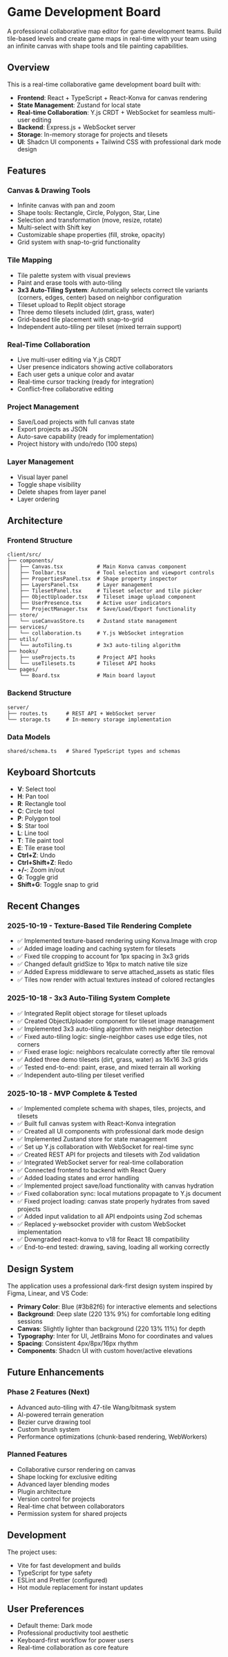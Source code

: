 # Game Development Board

A professional collaborative map editor for game development teams. Build tile-based levels and create game maps in real-time with your team using an infinite canvas with shape tools and tile painting capabilities.

## Overview

This is a real-time collaborative game development board built with:
- **Frontend**: React + TypeScript + React-Konva for canvas rendering
- **State Management**: Zustand for local state
- **Real-time Collaboration**: Y.js CRDT + WebSocket for seamless multi-user editing
- **Backend**: Express.js + WebSocket server
- **Storage**: In-memory storage for projects and tilesets
- **UI**: Shadcn UI components + Tailwind CSS with professional dark mode design

## Features

### Canvas & Drawing Tools
- Infinite canvas with pan and zoom
- Shape tools: Rectangle, Circle, Polygon, Star, Line
- Selection and transformation (move, resize, rotate)
- Multi-select with Shift key
- Customizable shape properties (fill, stroke, opacity)
- Grid system with snap-to-grid functionality

### Tile Mapping
- Tile palette system with visual previews
- Paint and erase tools with auto-tiling
- **3x3 Auto-Tiling System**: Automatically selects correct tile variants (corners, edges, center) based on neighbor configuration
- Tileset upload to Replit object storage
- Three demo tilesets included (dirt, grass, water)
- Grid-based tile placement with snap-to-grid
- Independent auto-tiling per tileset (mixed terrain support)

### Real-Time Collaboration
- Live multi-user editing via Y.js CRDT
- User presence indicators showing active collaborators
- Each user gets a unique color and avatar
- Real-time cursor tracking (ready for integration)
- Conflict-free collaborative editing

### Project Management
- Save/Load projects with full canvas state
- Export projects as JSON
- Auto-save capability (ready for implementation)
- Project history with undo/redo (100 steps)

### Layer Management
- Visual layer panel
- Toggle shape visibility
- Delete shapes from layer panel
- Layer ordering

## Architecture

### Frontend Structure
```
client/src/
├── components/
│   ├── Canvas.tsx           # Main Konva canvas component
│   ├── Toolbar.tsx          # Tool selection and viewport controls
│   ├── PropertiesPanel.tsx  # Shape property inspector
│   ├── LayersPanel.tsx      # Layer management
│   ├── TilesetPanel.tsx     # Tileset selector and tile picker
│   ├── ObjectUploader.tsx   # Tileset image upload component
│   ├── UserPresence.tsx     # Active user indicators
│   └── ProjectManager.tsx   # Save/Load/Export functionality
├── store/
│   └── useCanvasStore.ts    # Zustand state management
├── services/
│   └── collaboration.ts     # Y.js WebSocket integration
├── utils/
│   └── autoTiling.ts        # 3x3 auto-tiling algorithm
├── hooks/
│   ├── useProjects.ts       # Project API hooks
│   └── useTilesets.ts       # Tileset API hooks
└── pages/
    └── Board.tsx            # Main board layout
```

### Backend Structure
```
server/
├── routes.ts      # REST API + WebSocket server
└── storage.ts     # In-memory storage implementation
```

### Data Models
```
shared/schema.ts   # Shared TypeScript types and schemas
```

## Keyboard Shortcuts

- **V**: Select tool
- **H**: Pan tool
- **R**: Rectangle tool
- **C**: Circle tool
- **P**: Polygon tool
- **S**: Star tool
- **L**: Line tool
- **T**: Tile paint tool
- **E**: Tile erase tool
- **Ctrl+Z**: Undo
- **Ctrl+Shift+Z**: Redo
- **+/-**: Zoom in/out
- **G**: Toggle grid
- **Shift+G**: Toggle snap to grid

## Recent Changes

### 2025-10-19 - Texture-Based Tile Rendering Complete
- ✅ Implemented texture-based rendering using Konva.Image with crop
- ✅ Added image loading and caching system for tilesets
- ✅ Fixed tile cropping to account for 1px spacing in 3x3 grids
- ✅ Changed default gridSize to 16px to match native tile size
- ✅ Added Express middleware to serve attached_assets as static files
- ✅ Tiles now render with actual textures instead of colored rectangles

### 2025-10-18 - 3x3 Auto-Tiling System Complete
- ✅ Integrated Replit object storage for tileset uploads
- ✅ Created ObjectUploader component for tileset image management
- ✅ Implemented 3x3 auto-tiling algorithm with neighbor detection
- ✅ Fixed auto-tiling logic: single-neighbor cases use edge tiles, not corners
- ✅ Fixed erase logic: neighbors recalculate correctly after tile removal
- ✅ Added three demo tilesets (dirt, grass, water) as 16x16 3x3 grids
- ✅ Tested end-to-end: paint, erase, and mixed terrain all working
- ✅ Independent auto-tiling per tileset verified

### 2025-10-18 - MVP Complete & Tested
- ✅ Implemented complete schema with shapes, tiles, projects, and tilesets
- ✅ Built full canvas system with React-Konva integration
- ✅ Created all UI components with professional dark mode design
- ✅ Implemented Zustand store for state management
- ✅ Set up Y.js collaboration with WebSocket for real-time sync
- ✅ Created REST API for projects and tilesets with Zod validation
- ✅ Integrated WebSocket server for real-time collaboration
- ✅ Connected frontend to backend with React Query
- ✅ Added loading states and error handling
- ✅ Implemented project save/load functionality with canvas hydration
- ✅ Fixed collaboration sync: local mutations propagate to Y.js document
- ✅ Fixed project loading: canvas state properly hydrates from saved projects
- ✅ Added input validation to all API endpoints using Zod schemas
- ✅ Replaced y-websocket provider with custom WebSocket implementation
- ✅ Downgraded react-konva to v18 for React 18 compatibility
- ✅ End-to-end tested: drawing, saving, loading all working correctly

## Design System

The application uses a professional dark-first design system inspired by Figma, Linear, and VS Code:

- **Primary Color**: Blue (#3b82f6) for interactive elements and selections
- **Background**: Deep slate (220 13% 9%) for comfortable long editing sessions
- **Canvas**: Slightly lighter than background (220 13% 11%) for depth
- **Typography**: Inter for UI, JetBrains Mono for coordinates and values
- **Spacing**: Consistent 4px/8px/16px rhythm
- **Components**: Shadcn UI with custom hover/active elevations

## Future Enhancements

### Phase 2 Features (Next)
- Advanced auto-tiling with 47-tile Wang/bitmask system
- AI-powered terrain generation
- Bezier curve drawing tool
- Custom brush system
- Performance optimizations (chunk-based rendering, WebWorkers)

### Planned Features
- Collaborative cursor rendering on canvas
- Shape locking for exclusive editing
- Advanced layer blending modes
- Plugin architecture
- Version control for projects
- Real-time chat between collaborators
- Permission system for shared projects

## Development

The project uses:
- Vite for fast development and builds
- TypeScript for type safety
- ESLint and Prettier (configured)
- Hot module replacement for instant updates

## User Preferences

- Default theme: Dark mode
- Professional productivity tool aesthetic
- Keyboard-first workflow for power users
- Real-time collaboration as core feature
